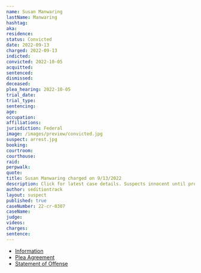 ```yaml
---
name: Susan Manwaring
lastName: Manwaring
hashtag:
aka:
residence:
status: Convicted
date: 2022-09-13
charged: 2022-09-13
indicted:
convicted: 2022-10-05
acquitted:
sentenced:
dismissed:
deceased:
plea_hearing: 2022-10-05
trial_date:
trial_type:
sentencing:
age:
occupation:
affiliations:
jurisdiction: Federal
image: /images/preview/convicted.jpg
suspect: arrest.jpg
booking:
courtroom:
courthouse:
raid:
perpwalk:
quote:
title: Susan Manwaring charged on 9/13/2022
description: Click for latest case details. Suspects innocent until proven guilty.
author: seditiontrack
layout: suspect
published: true
caseNumber: 22-cr-0307
caseName:
judge:
videos:
charges:
sentence:
---
```

- [Information](https://www.justice.gov/usao-dc/case-multi-defendant/file/1540796/download)
- [Plea Agreement](https://www.justice.gov/usao-dc/case-multi-defendant/file/1540801/download)
- [Statement of Offense](https://www.justice.gov/usao-dc/case-multi-defendant/file/1540806/download)
